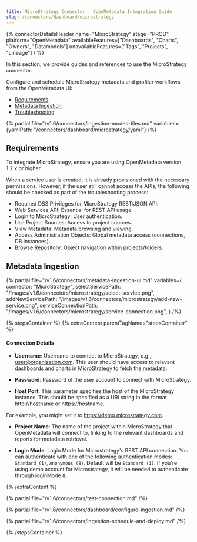 ```yaml
---
title: MicroStrategy Connector | OpenMetadata Integration Guide
slug: /connectors/dashboard/microstrategy
---
```


{% connectorDetailsHeader
  name="MicroStrategy"
  stage="PROD"
  platform="OpenMetadata"
  availableFeatures=["Dashboards", "Charts", "Owners", "Datamodels"]
  unavailableFeatures=["Tags", "Projects", "Lineage"]
/ %}

In this section, we provide guides and references to use the MicroStrategy connector.

Configure and schedule MicroStrategy metadata and profiler workflows from the OpenMetadata UI:

- [Requirements](#requirements)
- [Metadata Ingestion](#metadata-ingestion)
- [Troubleshooting](/connectors/dashboard/microstrategy/troubleshooting)

{% partial file="/v1.6/connectors/ingestion-modes-tiles.md" variables={yamlPath: "/connectors/dashboard/microstrategy/yaml"} /%}

## Requirements

To integrate MicroStrategy, ensure you are using OpenMetadata version 1.2.x or higher.

When a service user is created, it is already provisioned with the necessary permissions.
However, if the user still cannot access the APIs, the following should be checked as part of the troubleshooting process:
- Required DSS Privileges for MicroStrategy REST/JSON API:
- Web Services API: Essential for REST API usage.
- Login to MicroStrategy: User authentication.
- Use Project Sources: Access to project sources.
- View Metadata: Metadata browsing and viewing.
- Access Administration Objects: Global metadata access (connections, DB instances).
- Browse Repository: Object navigation within projects/folders.

## Metadata Ingestion

{% partial 
  file="/v1.6/connectors/metadata-ingestion-ui.md" 
  variables={
    connector: "MicroStrategy", 
    selectServicePath: "/images/v1.6/connectors/microstrategy/select-service.png",
    addNewServicePath: "/images/v1.6/connectors/microstrategy/add-new-service.png",
    serviceConnectionPath: "/images/v1.6/connectors/microstrategy/service-connection.png",
} 
/%}

{% stepsContainer %}
{% extraContent parentTagName="stepsContainer" %}

#### Connection Details

- **Username**: Username to connect to MicroStrategy, e.g., user@organization.com. This user should have access to relevant dashboards and charts in MicroStrategy to fetch the metadata.

- **Password**: Password of the user account to connect with MicroStrategy.

- **Host Port**: This parameter specifies the host of the MicroStrategy instance. This should be specified as a URI string in the format http://hostname or https://hostname.

For example, you might set it to https://demo.microstrategy.com.

- **Project Name**: The name of the project within MicroStrategy that OpenMetadata will connect to, linking to the relevant dashboards and reports for metadata retrieval.

- **Login Mode**: Login Mode for Microstrategy's REST API connection. You can authenticate with one of the following authentication modes: `Standard (1)`, `Anonymous (8)`. Default will be `Standard (1)`.
If you're using demo account for Microstrategy, it will be needed to authenticate through loginMode `8`.

{% /extraContent %}

{% partial file="/v1.6/connectors/test-connection.md" /%}

{% partial file="/v1.6/connectors/dashboard/configure-ingestion.md" /%}

{% partial file="/v1.6/connectors/ingestion-schedule-and-deploy.md" /%}

{% /stepsContainer %}

